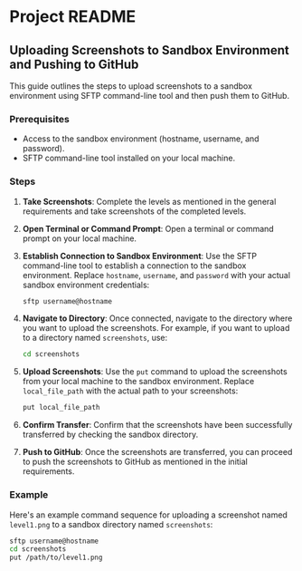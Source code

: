 # Project README

## Uploading Screenshots to Sandbox Environment and Pushing to GitHub

This guide outlines the steps to upload screenshots to a sandbox environment using SFTP command-line tool and then push them to GitHub.

### Prerequisites

- Access to the sandbox environment (hostname, username, and password).
- SFTP command-line tool installed on your local machine.

### Steps

1. **Take Screenshots**: Complete the levels as mentioned in the general requirements and take screenshots of the completed levels.

2. **Open Terminal or Command Prompt**: Open a terminal or command prompt on your local machine.

3. **Establish Connection to Sandbox Environment**: Use the SFTP command-line tool to establish a connection to the sandbox environment. Replace `hostname`, `username`, and `password` with your actual sandbox environment credentials:

    ```bash
    sftp username@hostname
    ```

4. **Navigate to Directory**: Once connected, navigate to the directory where you want to upload the screenshots. For example, if you want to upload to a directory named `screenshots`, use:

    ```bash
    cd screenshots
    ```

5. **Upload Screenshots**: Use the `put` command to upload the screenshots from your local machine to the sandbox environment. Replace `local_file_path` with the actual path to your screenshots:

    ```bash
    put local_file_path
    ```

6. **Confirm Transfer**: Confirm that the screenshots have been successfully transferred by checking the sandbox directory.

7. **Push to GitHub**: Once the screenshots are transferred, you can proceed to push the screenshots to GitHub as mentioned in the initial requirements.

### Example

Here's an example command sequence for uploading a screenshot named `level1.png` to a sandbox directory named `screenshots`:

```bash
sftp username@hostname
cd screenshots
put /path/to/level1.png
